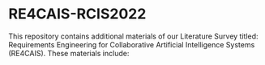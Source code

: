 # RE4CAIS-RCIS2022
This repository contains additional materials of our Literature Survey titled: Requirements Engineering for Collaborative Artificial Intelligence Systems (RE4CAIS). These materials include: 
